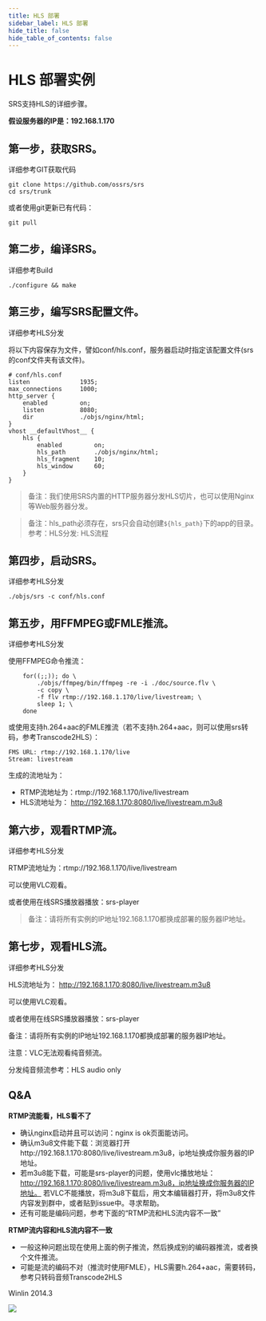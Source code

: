 ```yaml
---
title: HLS 部署
sidebar_label: HLS 部署
hide_title: false
hide_table_of_contents: false
---
```


# HLS 部署实例

SRS支持HLS的详细步骤。

**假设服务器的IP是：192.168.1.170**

## 第一步，获取SRS。

详细参考GIT获取代码

```
git clone https://github.com/ossrs/srs
cd srs/trunk
```

或者使用git更新已有代码：
```
git pull
```

## 第二步，编译SRS。

详细参考Build

```
./configure && make
```


## 第三步，编写SRS配置文件。

详细参考HLS分发

将以下内容保存为文件，譬如conf/hls.conf，服务器启动时指定该配置文件(srs的conf文件夹有该文件)。

```
# conf/hls.conf
listen              1935;
max_connections     1000;
http_server {
    enabled         on;
    listen          8080;
    dir             ./objs/nginx/html;
}
vhost __defaultVhost__ {
    hls {
        enabled         on;
        hls_path        ./objs/nginx/html;
        hls_fragment    10;
        hls_window      60;
    }
}
```

> 备注：我们使用SRS内置的HTTP服务器分发HLS切片，也可以使用Nginx等Web服务器分发。

> 备注：hls_path必须存在，srs只会自动创建`${hls_path}`下的app的目录。参考：HLS分发: HLS流程


## 第四步，启动SRS。

详细参考HLS分发

```
./objs/srs -c conf/hls.conf
```

## 第五步，用FFMPEG或FMLE推流。

详细参考HLS分发

使用FFMPEG命令推流：
```
    for((;;)); do \
        ./objs/ffmpeg/bin/ffmpeg -re -i ./doc/source.flv \
        -c copy \
        -f flv rtmp://192.168.1.170/live/livestream; \
        sleep 1; \
    done
```

或使用支持h.264+aac的FMLE推流（若不支持h.264+aac，则可以使用srs转码，参考Transcode2HLS）：

```
FMS URL: rtmp://192.168.1.170/live
Stream: livestream
```

生成的流地址为：
- RTMP流地址为：rtmp://192.168.1.170/live/livestream
- HLS流地址为： http://192.168.1.170:8080/live/livestream.m3u8


## 第六步，观看RTMP流。

详细参考HLS分发

RTMP流地址为：rtmp://192.168.1.170/live/livestream

可以使用VLC观看。

或者使用在线SRS播放器播放：srs-player

> 备注：请将所有实例的IP地址192.168.1.170都换成部署的服务器IP地址。

## 第七步，观看HLS流。

详细参考HLS分发

HLS流地址为： http://192.168.1.170:8080/live/livestream.m3u8

可以使用VLC观看。

或者使用在线SRS播放器播放：srs-player

备注：请将所有实例的IP地址192.168.1.170都换成部署的服务器IP地址。

注意：VLC无法观看纯音频流。

分发纯音频流参考：HLS audio only

## Q&A

**RTMP流能看，HLS看不了**

- 确认nginx启动并且可以访问：nginx is ok页面能访问。
- 确认m3u8文件能下载：浏览器打开http://192.168.1.170:8080/live/livestream.m3u8，ip地址换成你服务器的IP地址。
- 若m3u8能下载，可能是srs-player的问题，使用vlc播放地址：http://192.168.1.170:8080/live/livestream.m3u8，ip地址换成你服务器的IP地址。
若VLC不能播放，将m3u8下载后，用文本编辑器打开，将m3u8文件内容发到群中，或者贴到issue中。寻求帮助。
- 还有可能是编码问题，参考下面的“RTMP流和HLS流内容不一致”


**RTMP流内容和HLS流内容不一致**

- 一般这种问题出现在使用上面的例子推流，然后换成别的编码器推流，或者换个文件推流。
- 可能是流的编码不对（推流时使用FMLE），HLS需要h.264+aac，需要转码，参考只转码音频Transcode2HLS


Winlin 2014.3

![](https://ossrs.net/gif/v1/sls.gif?site=ossrs.net&path=/lts/doc/zh/v4/sample-hls)


